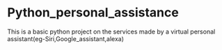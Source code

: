 # Python_personal_assistance
This is a basic python project on the services made by a virtual personal assistant(eg-Siri,Google_assistant,alexa)
